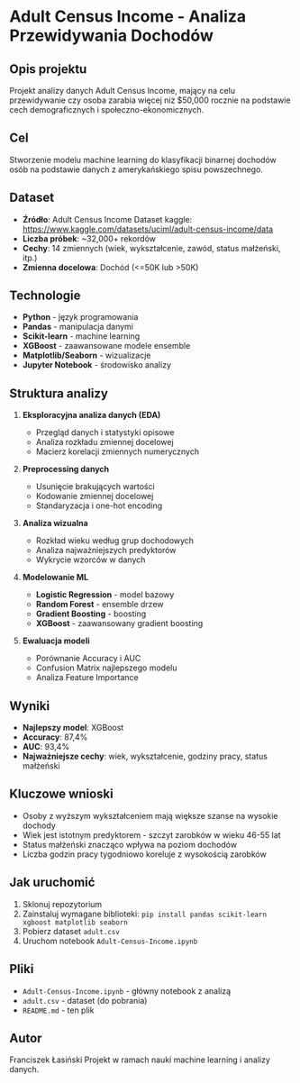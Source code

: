 # Adult Census Income - Analiza Przewidywania Dochodów

## Opis projektu
Projekt analizy danych Adult Census Income, mający na celu przewidywanie czy osoba zarabia więcej niż $50,000 rocznie na podstawie cech demograficznych i społeczno-ekonomicznych.

## Cel
Stworzenie modelu machine learning do klasyfikacji binarnej dochodów osób na podstawie danych z amerykańskiego spisu powszechnego.

## Dataset
- **Źródło**: Adult Census Income Dataset kaggle: https://www.kaggle.com/datasets/uciml/adult-census-income/data
- **Liczba próbek**: ~32,000+ rekordów
- **Cechy**: 14 zmiennych (wiek, wykształcenie, zawód, status małżeński, itp.)
- **Zmienna docelowa**: Dochód (<=50K lub >50K)

## Technologie
- **Python** - język programowania
- **Pandas** - manipulacja danymi
- **Scikit-learn** - machine learning
- **XGBoost** - zaawansowane modele ensemble
- **Matplotlib/Seaborn** - wizualizacje
- **Jupyter Notebook** - środowisko analizy

## Struktura analizy
1. **Eksploracyjna analiza danych (EDA)**
   - Przegląd danych i statystyki opisowe
   - Analiza rozkładu zmiennej docelowej
   - Macierz korelacji zmiennych numerycznych

2. **Preprocessing danych**
   - Usunięcie brakujących wartości
   - Kodowanie zmiennej docelowej
   - Standaryzacja i one-hot encoding

3. **Analiza wizualna**
   - Rozkład wieku według grup dochodowych
   - Analiza najważniejszych predyktorów
   - Wykrycie wzorców w danych

4. **Modelowanie ML**
   - **Logistic Regression** - model bazowy
   - **Random Forest** - ensemble drzew
   - **Gradient Boosting** - boosting
   - **XGBoost** - zaawansowany gradient boosting

5. **Ewaluacja modeli**
   - Porównanie Accuracy i AUC
   - Confusion Matrix najlepszego modelu
   - Analiza Feature Importance

## Wyniki
- **Najlepszy model**: XGBoost
- **Accuracy**: 87,4%
- **AUC**: 93,4%
- **Najważniejsze cechy**: wiek, wykształcenie, godziny pracy, status małżeński

## Kluczowe wnioski
- Osoby z wyższym wykształceniem mają większe szanse na wysokie dochody
- Wiek jest istotnym predyktorem - szczyt zarobków w wieku 46-55 lat
- Status małżeński znacząco wpływa na poziom dochodów
- Liczba godzin pracy tygodniowo koreluje z wysokością zarobków

## Jak uruchomić
1. Sklonuj repozytorium
2. Zainstaluj wymagane biblioteki: `pip install pandas scikit-learn xgboost matplotlib seaborn`
3. Pobierz dataset `adult.csv`
4. Uruchom notebook `Adult-Census-Income.ipynb`

## Pliki
- `Adult-Census-Income.ipynb` - główny notebook z analizą
- `adult.csv` - dataset (do pobrania)
- `README.md` - ten plik

## Autor 
Franciszek Łasiński
Projekt w ramach nauki machine learning i analizy danych.

